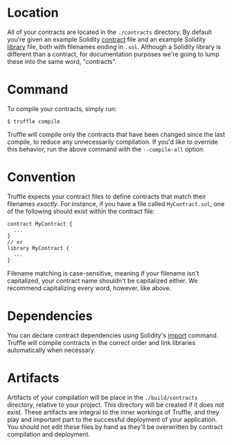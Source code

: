# Location

All of your contracts are located in the `./contracts` directory. By default you're given an example Solidity [contract](http://solidity.readthedocs.org/en/latest/contracts.html) file and an example Solidity [library](http://solidity.readthedocs.org/en/latest/contracts.html#libraries) file, both with filenames ending in `.sol`. Although a Solidity library is different than a contract, for documentation purposes we're going to lump these into the same word, "contracts".

# Command

To compile your contracts, simply run:

```none
$ truffle compile
```

Truffle will compile only the contracts that have been changed since the last compile, to reduce any unnecessarily compilation. If you'd like to override this behavior, run the above command with the `--compile-all` option.

# Convention

Truffle expects your contract files to define contracts that match their filenames *exactly*. For instance, if you have a file called `MyContract.sol`, one of the following should exist within the contract file:

```
contract MyContract {
  ...
}
// or
library MyContract {
  ...
}
```

Filename matching is case-sensitive, meaning if your filename isn't capitalized, your contract name shouldn't be capitalized either. We recommend capitalizing every word, however, like above.

# Dependencies

You can declare contract dependencies using Solidity's [import](http://solidity.readthedocs.org/en/latest/layout-of-source-files.html#importing-other-source-files) command. Truffle will compile contracts in the correct order and link libraries automatically when necessary.

# Artifacts

Artifacts of your compilation will be place in the `./build/contracts` directory, relative to your project. This directory will be created if it does not exist. These artifacts are integral to the inner workings of Truffle, and they play and important part to the successful deployment of your application. You should not edit these files by hand as they'll be overwritten by contract compilation and deployment.

<script>
  (function(i,s,o,g,r,a,m){i['GoogleAnalyticsObject']=r;i[r]=i[r]||function(){
  (i[r].q=i[r].q||[]).push(arguments)},i[r].l=1*new Date();a=s.createElement(o),
  m=s.getElementsByTagName(o)[0];a.async=1;a.src=g;m.parentNode.insertBefore(a,m)
  })(window,document,'script','https://www.google-analytics.com/analytics.js','ga');

  ga('create', 'UA-83874933-1', 'auto');
  ga('send', 'pageview');
</script>
